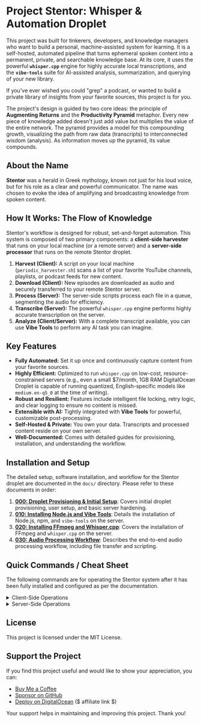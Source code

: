 # Project Stentor: Whisper & Automation Droplet

This project was built for tinkerers, developers, and knowledge managers who want to build a personal, machine-assisted system for learning. It is a self-hosted, automated pipeline that turns ephemeral spoken content into a permanent, private, and searchable knowledge base. At its core, it uses the powerful **`whisper.cpp`** engine for highly accurate local transcriptions, and the **`vibe-tools`** suite for AI-assisted analysis, summarization, and querying of your new library.

If you've ever wished you could "grep" a podcast, or wanted to build a private library of insights from your favorite sources, this project is for you.

The project's design is guided by two core ideas: the principle of **Augmenting Returns** and the **Productivity Pyramid** metaphor. Every new piece of knowledge added doesn't just add value but multiplies the value of the entire network. The pyramid provides a model for this compounding growth, visualizing the path from raw data (transcripts) to interconnected wisdom (analysis). As information moves up the pyramid, its value compounds.

## About the Name

**Stentor** was a herald in Greek mythology, known not just for his loud voice, but for his role as a clear and powerful communicator. The name was chosen to evoke the idea of amplifying and broadcasting knowledge from spoken content.

## How It Works: The Flow of Knowledge

Stentor's workflow is designed for robust, set-and-forget automation. This system is composed of two primary components: a **client-side harvester** that runs on your local machine (or a remote server) and a **server-side processor** that runs on the remote Stentor droplet.

1.  **Harvest (Client):** A script on your local machine (`periodic_harvester.sh`) scans a list of your favorite YouTube channels, playlists, or podcast feeds for new content.
2.  **Download (Client):** New episodes are downloaded as audio and securely transferred to your remote Stentor server.
3.  **Process (Server):** The server-side scripts process each file in a queue, segmenting the audio for efficiency.
4.  **Transcribe (Server):** The powerful `whisper.cpp` engine performs highly accurate transcription on the server.
5.  **Analyze (Client/Server):** With a complete transcript available, you can use **Vibe Tools** to perform any AI task you can imagine.

## Key Features

-   **Fully Automated:** Set it up once and continuously capture content from your favorite sources.
-   **Highly Efficient:** Optimized to run `whisper.cpp` on low-cost, resource-constrained servers (e.g., even a small $7/month, 1GB RAM DigitalOcean Droplet is capable of running quantized, English-specific models like `medium.en-q5_0` at the time of writing).
-   **Robust and Resilient:** Features include intelligent file locking, retry logic, and clear logging to ensure no content is missed.
-   **Extensible with AI:** Tightly integrated with **Vibe Tools** for powerful, customizable post-processing.
-   **Self-Hosted & Private:** You own your data. Transcripts and processed content reside on your own server.
-   **Well-Documented:** Comes with detailed guides for provisioning, installation, and understanding the workflow.

## Installation and Setup

The detailed setup, software installation, and workflow for the Stentor droplet are documented in the `docs/` directory. Please refer to these documents in order:

1.  **[000: Droplet Provisioning & Initial Setup](docs/000-stentor-droplet-provisioning-and-initial-setup.md)**: Covers initial droplet provisioning, user setup, and basic server hardening.
2.  **[010: Installing Node.js and Vibe Tools](docs/010-installing-nodejs-and-vibe-tools.md)**: Details the installation of Node.js, npm, and `vibe-tools` on the server.
3.  **[020: Installing FFmpeg and Whisper.cpp](docs/020-installing-ffmpeg-and-whisper-cpp.md)**: Covers the installation of FFmpeg and `whisper.cpp` on the server.
4.  **[030: Audio Processing Workflow](docs/030-stentor-audio-processing-workflow.md)**: Describes the end-to-end audio processing workflow, including file transfer and scripting.

## Quick Commands / Cheat Sheet

The following commands are for operating the Stentor system after it has been fully installed and configured as per the documentation.

<details>
<summary>Client-Side Operations</summary>
<br />

Run these from your local machine to manage the remote filesystem and fetch new content.

> **Install Client-Side Tools**
> ```bash
> # Run the installer to set up dependencies and scripts
> ./install.sh
> ```
> 
> -   **First Step**: This should be the first command you run after cloning the repository on your client machine. It will check for dependencies, create the necessary configuration files, and make the other client-side scripts executable.
> **Run Content Harvester**
> ```bash
> # Scan sources, download new content, and transfer to the droplet
> ./scripts/client-side/periodic_harvester.sh
> ```
>
> -   **Configuration**: This script reads a list of YouTube or podcast URLs from `~/.stentor/content_sources.txt`, one URL per line.

> **Mount/Unmount Droplet**
> ```bash
> # Mount the remote filesystem to your local machine
> ./scripts/client-side/mount_droplet_yt.sh
>
> # Unmount the remote filesystem
> ./scripts/client-side/unmount_droplet_yt.sh
> ```

> **Harvesting Webpage Links (Optional & Experimental)**
> ```bash
> ./scripts/client-side/harvest_webpage_links.sh
> ```
> -   **Purpose**: This script uses [Browser MCP](https://docs.browsermcp.io/welcome) to automate a browser and find new YouTube links on the pages you specify.
> -   **Configuration**: You must list the full URLs of the pages you want to scrape in `~/.stentor/target_webpage_url.txt`, one URL per line. New discoveries are added to `~/.stentor/content_sources.txt`.
> -   **Note**: This script is fragile due to its reliance on external tools and website structures.

</details>

<details>
<summary>Server-Side Operations</summary>
<br />

`ssh` into your droplet and run these commands to process audio files.

> **Process the Entire Queue**
> ```bash
> # Process all pending audio files in the harvest queue
> ./scripts/server-side/queue_processor.sh
> ```

> **Process a Single File Manually**
> ```bash
> # Process a single audio file on demand
> ./scripts/server-side/process_audio_file.sh /path/to/audiofile.mp3
> ```

</details>

## License

This project is licensed under the MIT License. 

## Support the Project

If you find this project useful and would like to show your appreciation, you can:

-   [Buy Me a Coffee](https://buymeacoffee.com/pequet)
-   [Sponsor on GitHub](https://github.com/sponsors/pequet)
-   [Deploy on DigitalOcean](https://www.digitalocean.com/?refcode=51594d5c5604) ($ affiliate link $) 

Your support helps in maintaining and improving this project. Thank you!
